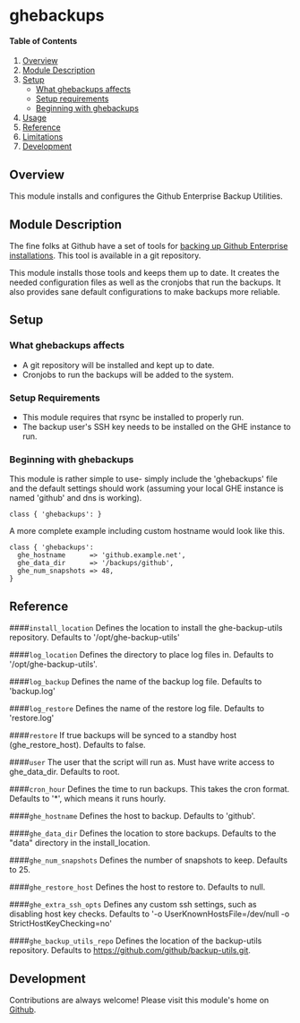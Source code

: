 # ghebackups

#### Table of Contents

1. [Overview](#overview)
2. [Module Description](#module-description)
3. [Setup](#setup)
    * [What ghebackups affects](#what-ghebackups-affects)
    * [Setup requirements](#setup-requirements)
    * [Beginning with ghebackups](#beginning-with-ghebackups)
4. [Usage](#usage)
5. [Reference](#reference)
5. [Limitations](#limitations)
6. [Development](#development)

## Overview

This module installs and configures the Github Enterprise Backup Utilities.

## Module Description

The fine folks at Github have a set of tools for [backing up Github Enterprise
installations](https://github.com/github/backup-utils). This tool is available
in a git repository.

This module installs those tools and keeps them up to date. It creates the
needed configuration files as well as the cronjobs that run the backups. It also
provides sane default configurations to make backups more reliable.

## Setup

### What ghebackups affects

* A git repository will be installed and kept up to date.
* Cronjobs to run the backups will be added to the system.

### Setup Requirements

* This module requires that rsync be installed to properly run.
* The backup user's SSH key needs to be installed on the GHE instance to run.


### Beginning with ghebackups

This module is rather simple to use- simply include the 'ghebackups' file and
the default settings should work (assuming your local GHE instance is named
'github' and dns is working).

```puppet
class { 'ghebackups': }
```

A more complete example including custom hostname would look like this.

```puppet
class { 'ghebackups':
  ghe_hostname      => 'github.example.net',
  ghe_data_dir      => '/backups/github',
  ghe_num_snapshots => 48,
}
```

## Reference

####`install_location`
    Defines the location to install the ghe-backup-utils repository.
    Defaults to '/opt/ghe-backup-utils'

####`log_location`
    Defines the directory to place log files in.
    Defaults to '/opt/ghe-backup-utils'.

####`log_backup`
    Defines the name of the backup log file.
    Defaults to 'backup.log'

####`log_restore`
    Defines the name of the restore log file.
    Defaults to 'restore.log'

####`restore`
    If true backups will be synced to a standby host (ghe_restore_host).
    Defaults to false.

####`user`
    The user that the script will run as. Must have write access to ghe_data_dir.
    Defaults to root.

####`cron_hour`
    Defines the time to run backups. This takes the cron format.
    Defaults to '\*', which means it runs hourly.

####`ghe_hostname`
    Defines the host to backup.
    Defaults to 'github'.

####`ghe_data_dir`
    Defines the location to store backups.
    Defaults to the "data" directory in the install_location.

####`ghe_num_snapshots`
    Defines the number of snapshots to keep.
    Defaults to 25.

####`ghe_restore_host`
    Defines the host to restore to.
    Defaults to null.

####`ghe_extra_ssh_opts`
    Defines any custom ssh settings, such as disabling host key checks.
    Defaults to '-o UserKnownHostsFile=/dev/null -o StrictHostKeyChecking=no'

####`ghe_backup_utils_repo`
    Defines the location of the backup-utils repository.
    Defaults to https://github.com/github/backup-utils.git.


## Development

Contributions are always welcome! Please visit this module's home on
[Github](https://github.com/tedivm/puppet-ghebackups).
